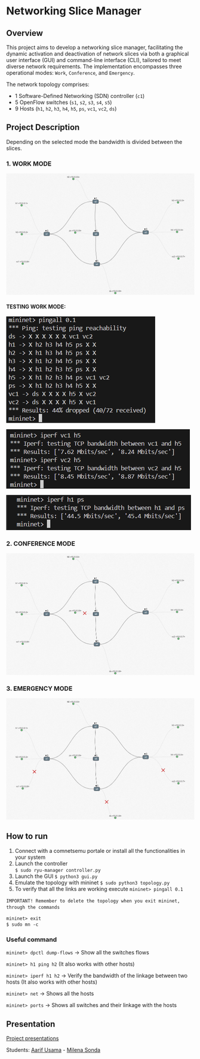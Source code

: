 # Networking Slice Manager

## Overview
This project aims to develop a networking slice manager, facilitating the dynamic activation and deactivation of network slices via both a graphical user interface (GUI) and command-line interface (CLI), tailored to meet diverse network requirements. The implementation encompasses three operational modes: `Work`, `Conference`, and `Emergency`.

The network topology comprises:
- 1 Software-Defined Networking (SDN) controller (`c1`)
- 5 OpenFlow switches (`s1`, `s2`, `s3`, `s4`, `s5`)
- 9 Hosts (`h1`, `h2`, `h3`, `h4`, `h5`, `ps`, `vc1`, `vc2`, `ds`)

## Project Description

Depending on the selected mode the bandwidth is divided between the slices.

### 1. WORK MODE

![images](images/WORK.png)

#### TESTING WORK MODE:

![images](images/work_pingall.png)

![images](images/iperf_vc.png)

![images](images/iperf_ps.png)


### 2. CONFERENCE MODE

![images](images/CONFERENCE.JPG)


### 3. EMERGENCY MODE

![images](images/EMERGENCY.JPG)

## How to run
1. Connect with a comnetsemu portale or install all the functionalities in your system
2. Launch the controller  
```$ sudo ryu-manager controller.py```
3. Launch the GUI
```$ python3 gui.py```
4. Emulate the topology with mininet
```$ sudo python3 topology.py```
5. To verify that all the links are working execute 
```mininet> pingall 0.1```

```IMPORTANT! Remember to delete the topology when you exit mininet, through the commands```

```
mininet> exit
$ sudo mn -c
```
### Useful command 
```mininet> dpctl dump-flows``` -> Show all the switches flows

```mininet> h1 ping h2``` (It also works with other hosts) 

```mininet> iperf h1 h2``` -> Verify the bandwidth of the linkage between two hosts (It also works with other hosts)

```mininet> net``` -> Shows all the hosts

```mininet> ports``` -> Shows all switches and their linkage with the hosts


## Presentation
[Project presentations](https://www.canva.com/design/DAGFIgibN2U/WlXBTW6tYIre0Jk1B_K65Q/edit?utm_content=DAGFIgibN2U&utm_campaign=designshare&utm_medium=link2&utm_source=sharebutton)

Students: [Aarif Usama](https://github.com/JynoX) - [Milena Sonda](https://github.com/mileunitn)


